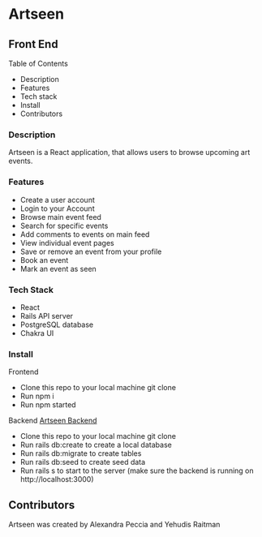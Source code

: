 # Artseen

## Front End

Table of Contents

- Description
- Features
- Tech stack
- Install
- Contributors

### Description

Artseen is a React application, that allows users to browse upcoming art events. 

### Features

- Create a user account
- Login to your Account
- Browse main event feed
- Search for specific events
- Add comments to events on main feed
- View individual event pages
- Save or remove an event from your profile
- Book an event
- Mark an event as seen


### Tech Stack

- React 
- Rails API server
- PostgreSQL database
- Chakra UI

### Install

Frontend
- Clone this repo to your local machine git clone <this-repo-url>
- Run npm i
- Run npm started

Backend [Artseen Backend](https://github.com/yehudisr/artseen-be)
- Clone this repo to your local machine git clone <this-repo-url>
- Run rails db:create to create a local database
- Run rails db:migrate to create tables
- Run rails db:seed to create seed data
- Run rails s to start to the server (make sure the backend is running on http://localhost:3000)

## Contributors

Artseen was created by Alexandra Peccia and Yehudis Raitman

